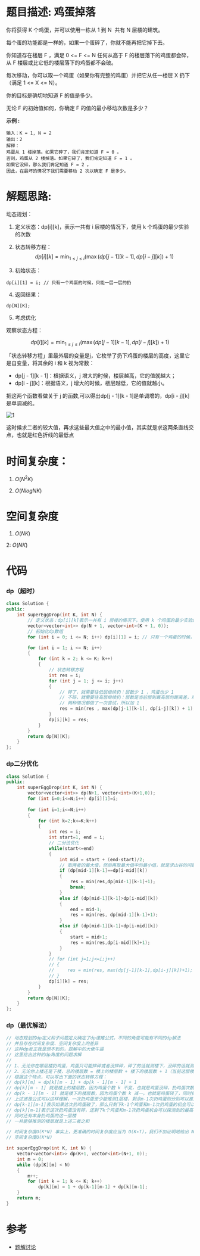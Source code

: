 # 题目描述:  鸡蛋掉落

你将获得 K 个鸡蛋，并可以使用一栋从 1 到 N  共有 N 层楼的建筑。

每个蛋的功能都是一样的，如果一个蛋碎了，你就不能再把它掉下去。

你知道存在楼层 F ，满足 0 <= F <= N 任何从高于 F 的楼层落下的鸡蛋都会碎，从 F 楼层或比它低的楼层落下的鸡蛋都不会破。

每次移动，你可以取一个鸡蛋（如果你有完整的鸡蛋）并把它从任一楼层 X 扔下（满足 1 <= X <= N）。

你的目标是确切地知道 F 的值是多少。

无论 F 的初始值如何，你确定 F 的值的最小移动次数是多少？

**示例 :**
```
输入：K = 1, N = 2
输出：2
解释：
鸡蛋从 1 楼掉落。如果它碎了，我们肯定知道 F = 0 。
否则，鸡蛋从 2 楼掉落。如果它碎了，我们肯定知道 F = 1 。
如果它没碎，那么我们肯定知道 F = 2 。
因此，在最坏的情况下我们需要移动 2 次以确定 F 是多少。
```

# 解题思路:
  动态规划：
  
  1. 定义状态：dp[i][k]，表示一共有 i 层楼的情况下，使用 k 个鸡蛋的最少实验的次数
  
  2. 状态转移方程：
  $$
   dp[i][k]=\min _{1 \leq j \leq i}(\max (d p[j-1][k-1], dp[i-j][k])+1)
  $$
  
  3. 初始状态：
  ```
  dp[i][1] = i; // 只有一个鸡蛋的时候，只能一层一层的扔
  ```
  4. 返回结果：
   ```
   dp[N][K];
   ```
  
  5. 考虑优化
  
  观察状态方程：
  
  $$
   dp[i][k]=\min _{1 \leq j \leq i}(\max (d p[j-1][k-1], dp[i-j][k])+1)
  $$
  
「状态转移方程」里最外层的变量是j，它枚举了扔下鸡蛋的楼层的高度，这里它是自变量，将其余的 i 和 k 视为常数：

 - dp[j - 1][k - 1]：根据语义，j 增大的时候，楼层越高，它的值就越大；
 - dp[i - j][k]：根据语义，j 增大的时候，楼层越低，它的值就越小。
 
把这两个函数看做关于 j 的函数,可以得出dp[j - 1][k - 1]是单调增的，dp[i - j][k]是单调减的。

![1](1.jpg)

这时候求二者的较大值，再求这些最大值之中的最小值，其实就是求这两条直线交点，也就是红色折线的最低点
  
# 时间复杂度：
  1. $O(N^2K)$
  
  2. $O(NlogNK)$
# 空间复杂度
  1. $O(NK)$
  
  2: $O(NK)$
  
# 代码
### dp（超时）
```c++
class Solution {
public:
    int superEggDrop(int K, int N) {
        // 定义状态：dp[i][k]表示一共有 i 层楼的情况下，使用 k 个鸡蛋的最少实验的次数
        vector<vector<int>> dp(N + 1, vector<int>(K + 1, 0));
        // 初始化dp数组
        for (int i = 0; i <= N; i++) dp[i][1] = i; // 只有一个鸡蛋的时候，只能一层一层的扔

        for (int i = 1; i <= N; i++) 
        {
            for (int k = 2; k <= K; k++) 
            {
                // 状态转移方程
                int res = i; 
                for (int j = 1; j <= i; j++) 
                {
                    // 碎了，就需要往低层继续扔：层数少 1 ，鸡蛋也少 1
                    // 不碎，就需要往高层继续扔：层数是当前层到最高层的距离差，鸡蛋数量不少
                    // 两种情况都做了一次尝试，所以加 1
                    res = min(res , max(dp[j-1][k-1], dp[i-j][k]) + 1);
                }
                dp[i][k] = res;
            }
        }
        return dp[N][K];
    }
};
```
###  dp二分优化
```c++
class Solution {
public:
    int superEggDrop(int K, int N) {
        vector<vector<int>> dp(N+1, vector<int>(K+1,0));
        for (int i=0;i<=N;i++) dp[i][1]=i;
        
        for (int i=1;i<=N;i++)
        {
            for (int k=2;k<=K;k++)
            {
                int res = i;
                int start=1, end = i;
                // 二分法优化
                while(start<=end)
                {
                    int mid = start + (end-start)/2;
                    // 取两者的最大值，然后再取最大值中的最小值，就是求山谷的问题
                    if (dp[mid-1][k-1]==dp[i-mid][k])
                    {
                        res = min(res,dp[mid-1][k-1]+1);
                        break;
                    }
                    else if (dp[mid-1][k-1]>dp[i-mid][k])
                    {
                        end = mid-1;
                        res = min(res, dp[mid-1][k-1]+1);
                    }
                    else if (dp[mid-1][k-1]<dp[i-mid][k])
                    {
                        start = mid+1;
                        res = min(res,dp[i-mid][k]+1);
                    }
                }
                // for (int j=1;j<=i;j++)
                // {
                //     res = min(res, max(dp[j-1][k-1],dp[i-j][k])+1);
                // }
                dp[i][k] = res;
            }
        }
        return dp[N][K];
    }
};
```
### dp（最优解法）
```c++
// 动态规划的dp定义和子问题定义确定了dp递推公式，不同的角度可能有不同的dp解法
// 并且存在时间复杂度、空间复杂度上的差异
// 这种dp反正我是想不到的，题解中的大佬牛逼
// 这里给出这种的dp角度的问题求解
//
// 1、无论你在哪层楼扔鸡蛋，鸡蛋只可能摔碎或者没摔碎，碎了的话就测楼下，没碎的话就测楼上。
// 2、无论你上楼还是下楼，总的楼层数 = 楼上的楼层数 + 楼下的楼层数 + 1（当前这层楼）。
// 根据这个特点，可以写出下面的状态转移方程：
// dp[k][m] = dp[k][m - 1] + dp[k - 1][m - 1] + 1
// dp[k][m - 1] 就是楼上的楼层数，因为鸡蛋个数 k 不变，也就是鸡蛋没碎，扔鸡蛋次数 m 减一；
// dp[k - 1][m - 1] 就是楼下的楼层数，因为鸡蛋个数 k 减一，也就是鸡蛋碎了，同时扔鸡蛋次数 m 减一。
// 上述递推公式可以这样理解，一次扔鸡蛋至少能推测1层楼，剩余m-1次扔鸡蛋则分别可以推测dp[k-1][m-1]和dp[k][m-1]层楼
// dp[k-1][m-1]表示如果这次扔鸡蛋破了，那么只剩下k-1个鸡蛋和m-1次扔鸡蛋的机会可以探测到的最高楼层数
// dp[k][m-1]表示这次扔鸡蛋没有碎，还剩下k个鸡蛋和m-1次扔鸡蛋机会可以探测到的最高楼层数
// 同时还有本身扔鸡蛋的这一层楼
// 一共能够推测的楼层就是上述三者之和

// 时间复杂度O(K*N) 事实上，更准确的时间复杂度应当为 O(K∗T)，我们不加证明地给出 N=O(T^K)，因此有O(K*T) = O(K*\sqrt[K]{N})
// 空间复杂度O(K*N)

int superEggDrop(int K, int N) {
    vector<vector<int>> dp(K+1, vector<int>(N+1, 0));
    int m = 0;
    while (dp[K][m] < N) 
    {
        m++;
        for (int k = 1; k <= K; k++)
            dp[k][m] = 1 + dp[k-1][m-1] + dp[k][m-1];
    }
    return m;
}
```
# 参考
  - [题解讨论](https://leetcode-cn.com/problems/super-egg-drop/solution/ji-dan-diao-luo-by-leetcode-solution/)

